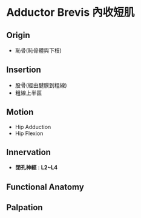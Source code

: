 # Adductor Brevis 內收短肌
## Origin
* 恥骨(恥骨體與下枝)  

## Insertion
* 股骨(經由腱膜到粗線)
* 粗線上半區   

## Motion
* Hip Adduction
* Hip Flexion  

## Innervation
* **閉孔神經** : **L2~L4**  

## Functional Anatomy
## Palpation